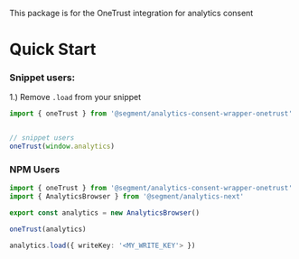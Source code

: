 This package is for the OneTrust integration for analytics consent


# Quick Start
### Snippet users:
1.) Remove `.load` from your snippet
```ts
import { oneTrust } from '@segment/analytics-consent-wrapper-onetrust'


// snippet users
oneTrust(window.analytics)

```
### NPM Users
```ts
import { oneTrust } from '@segment/analytics-consent-wrapper-onetrust'
import { AnalyticsBrowser } from '@segment/analytics-next'

export const analytics = new AnalyticsBrowser()

oneTrust(analytics)

analytics.load({ writeKey: '<MY_WRITE_KEY'> })

```
